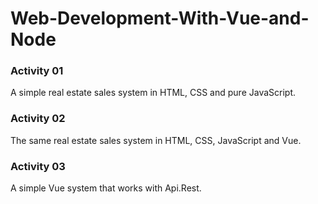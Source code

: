 # Web-Development-With-Vue-and-Node

<h3><strong>Activity 01</strong></h3>
A simple real estate sales system in HTML, CSS and pure JavaScript.

<h3><strong>Activity 02</strong></h3>
The same real estate sales system in HTML, CSS, JavaScript and Vue.

<h3><strong>Activity 03</strong></h3>
A simple Vue system that works with Api.Rest.
